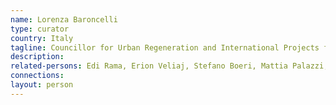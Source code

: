```yaml
---
name: Lorenza Baroncelli
type: curator
country: Italy
tagline: Councillor for Urban Regeneration and International Projects for the city of Mantua; Associate for Special Projects at the Serpentine Galleries; Consultant for Urban and Cultural Strategies to Edi Rama and Erion Veliaj
description:
related-persons: Edi Rama, Erion Veliaj, Stefano Boeri, Mattia Palazzi, Hans Ulrich Obrist
connections:
layout: person
---
```

